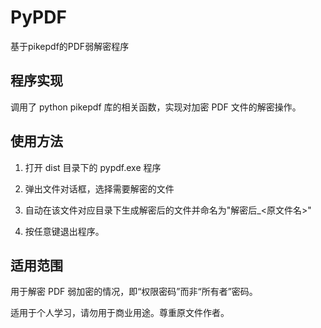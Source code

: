 # PyPDF

基于pikepdf的PDF弱解密程序

## 程序实现

调用了 python pikepdf 库的相关函数，实现对加密 PDF 文件的解密操作。

## 使用方法

1. 打开 dist 目录下的 pypdf.exe 程序

2. 弹出文件对话框，选择需要解密的文件

3. 自动在该文件对应目录下生成解密后的文件并命名为"解密后_<原文件名>"

4. 按任意键退出程序。

## 适用范围

用于解密 PDF 弱加密的情况，即“权限密码”而非“所有者”密码。

适用于个人学习，请勿用于商业用途。尊重原文件作者。

